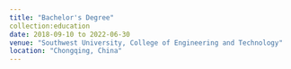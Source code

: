 ```yaml
---
title: "Bachelor's Degree"
collection:education
date: 2018-09-10 to 2022-06-30
venue: "Southwest University, College of Engineering and Technology"
location: "Chongqing, China"
---
```

